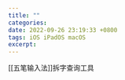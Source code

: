 ```yaml
---
title: ""
categories: 
date: 2022-09-26 23:19:33 +0800
tags: iOS iPadOS macOS
excerpt: 
---
```



[[五笔输入法]]拆字查询工具










